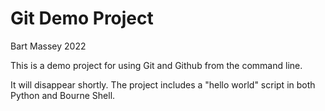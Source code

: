 # Git Demo Project
Bart Massey 2022

This is a demo project for using Git and Github from the
command line.

It will disappear shortly.  The project includes a "hello
world" script in both Python and Bourne Shell.
